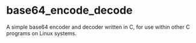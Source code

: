 # base64_encode_decode
A simple base64 encoder and decoder written in C, for use within other C programs on Linux systems.
